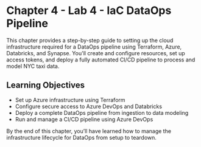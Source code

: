 # Chapter 4 - Lab 4 - IaC DataOps Pipeline

This chapter provides a step-by-step guide to setting up the cloud infrastructure required for a DataOps pipeline using Terraform, Azure, Databricks, and Synapse. You'll create and configure resources, set up access tokens, and deploy a fully automated CI/CD pipeline to process and model NYC taxi data.

## Learning Objectives

- Set up Azure infrastructure using Terraform 
- Configure secure access to Azure DevOps and Databricks 
- Deploy a complete DataOps pipeline from ingestion to data modeling 
- Run and manage a CI/CD pipeline using Azure DevOps

By the end of this chapter, you’ll have learned how to manage the infrastructure lifecycle for DataOps from setup to teardown.